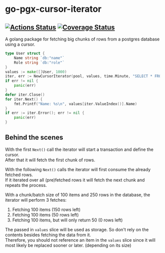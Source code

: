 # go-pgx-cursor-iterator
[![Actions Status](https://github.com/Vadim89/go-pgx-cursor-iterator/workflows/push/badge.svg)](https://github.com/Vadim89/go-pgx-cursor-iterator/actions)
[![Coverage Status](https://coveralls.io/repos/github/Eun/go-pgx-cursor-iterator/badge.svg?branch=master)](https://coveralls.io/github/Eun/go-pgx-cursor-iterator?branch=master)
---
A golang package for fetching big chunks of rows from a postgres database using a cursor.

```go
type User struct {
	Name string `db:"name"`
	Role string `db:"role"`
}
values := make([]User, 1000)
iter, err := NewCursorIterator(pool, values, time.Minute, "SELECT * FROM users WHERE role = $1", "Guest")
if err != nil {
	panic(err)
}
defer iter.Close()
for iter.Next() {
	fmt.Printf("Name: %s\n", values[iter.ValueIndex()].Name)
}
if err := iter.Error(); err != nil {
	panic(err)
}
```

## Behind the scenes
With the first `Next()` call the iterator will start a transaction and define the cursor.  
After that it will fetch the first chunk of rows.

With the following `Next()` calls the iterator will first consume the already fetched rows.  
If it iterated over all (pre)fetched rows it will fetch the next chunk and repeats the process.

With a chunk/batch size of 100 items and 250 rows in the database,
the iterator will perform 3 fetches:
1. Fetching 100 items (150 rows left)
2. Fetching 100 items (50 rows left)
3. Fetching 100 items, but will only return 50 (0 rows left)

The passed in `values` slice will be used as storage. So don't rely on the contents besides fetching the data from it.  
Therefore, you should not reference an item in the `values` slice since it will most likely be replaced sooner or later.
(depending on its size)
